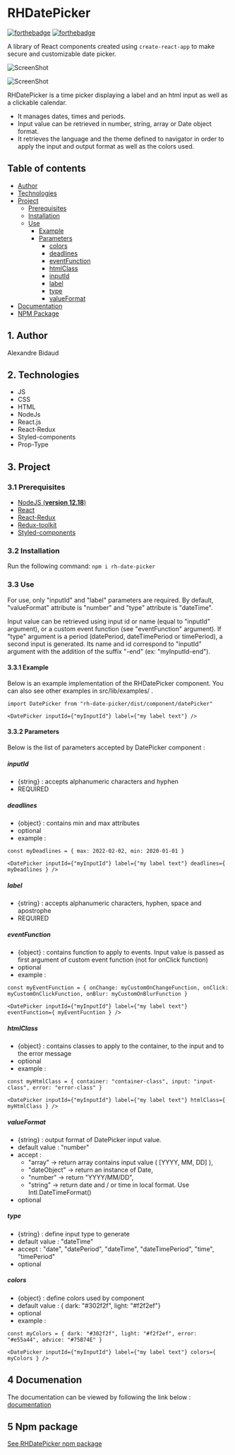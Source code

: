 # RHDatePicker 
[![forthebadge](https://alxbdo.github.io/RHDatePicker/src/img/made-with-react.svg)](https://forthebadge.com) 
[![forthebadge](https://alxbdo.github.io/RHDatePicker/src/img/use-react-redux.svg)](https://forthebadge.com)


A library of React components created using `create-react-app` to make secure and customizable date picker.

![ScreenShot](https://alxbdo.github.io/RHDatePicker/src/img/darkTheme.png)

![ScreenShot](https://alxbdo.github.io/RHDatePicker/src/img/lightTheme.png)

RHDatePicker is a time picker displaying a label and an html input as well as a clickable calendar. 
 * It manages dates, times and periods. 
 * Input value can be retrieved in number, string, array or Date object format. 
 * It retrieves the language and the theme defined to navigator in order to apply the input and output format as well as the colors used.


## Table of contents 

* [Author](#1-author)
* [Technologies](#2-technologies)
* [Project](#3-project)
    * [Prerequisites](#31-prerequisites) 
    * [Installation](#32-installation) 
    * [Use](#33-use)
        * [Example](#331-example) 
        * [Parameters](#332-parameters)
            * [colors](#colors) 
            * [deadlines](#deadlines) 
            * [eventFunction](#eventfunction)
            * [htmlClass](#htmlclass)
            * [inputId](#inputid) 
            * [label](#label) 
            * [type](#type) 
            * [valueFormat](#valueformat) 
* [Documentation](#4-documenation) 
* [NPM Package](#5-npm-package)


## 1. Author

Alexandre Bidaud


## 2. Technologies

- JS 
- CSS 
- HTML 
- NodeJs
- React.js 
- React-Redux 
- Styled-components 
- Prop-Type 


## 3. Project

### 3.1 Prerequisites

- [NodeJS (**version 12.18**)](https://nodejs.org/en/)
- [React](https://reactjs.org/) 
- [React-Redux](https://react-redux.js.org/introduction/getting-started) 
- [Redux-toolkit](https://redux-toolkit.js.org/introduction/getting-started) 
- [Styled-components](https://styled-components.com/) 


### 3.2 Installation

Run the following command:
`npm i rh-date-picker`


### 3.3 Use 

For use, only "inputId" and "label" parameters are required. By default, "valueFormat" attribute is "number" and "type" attribute is "dateTime". 

Input value can be retrieved using input id or name (equal to "inputId" argument), or a custom event function (see "eventFunction" argument). If "type" argument is a period (datePeriod, dateTimePeriod or timePeriod), a second input is generated. Its name and id correspond to "inputId" argument with the addition of the suffix "-end" (ex: "myInputId-end").


#### 3.3.1 Example 

Below is an example implementation of the RHDatePicker component. You can also see other examples in src/lib/examples/ .

`import DatePicker from "rh-date-picker/dist/component/datePicker"`

`<DatePicker inputId={"myInputId"} label={"my label text"} />`


#### 3.3.2 Parameters 

Below is the list of parameters accepted by DatePicker component : 

##### inputId 

* {string} : accepts alphanumeric characters and hyphen 
* REQUIRED 


##### deadlines 

* {object} : contains min and max attributes 
* optional 
* example : 

`const myDeadlines = { max: 2022-02-02, min: 2020-01-01 }` 

`<DatePicker inputId={"myInputId"} label={"my label text"} deadlines={ myDeadlines } />` 



##### label 

* {string} : accepts alphanumeric characters, hyphen, space and apostrophe 
* REQUIRED 


##### eventFunction

* {object} : contains function to apply to events. Input value is passed as first argument of custom event function (not for onClick function)
* optional 
* example :  

`const myEventFunction = { onChange: myCustomOnChangeFunction, onClick: myCustomOnClickFunction, onBlur: myCustomOnBlurFunction }` 

`<DatePicker inputId={"myInputId"} label={"my label text"} eventFunction={ myEventFucntion } />` 



##### htmlClass 

* {object} : contains classes to apply to the container, to the input and to the error message 
* optional 
* example :  

`const myHtmlClass = { container: "container-class", input: "input-class", error: "error-class" }` 

`<DatePicker inputId={"myInputId"} label={"my label text"} htmlClass={ myHtmlClass } />` 



##### valueFormat 

* {string} : output format of DatePicker input value.  
* default value : "number" 
* accept : 
    * "array" -> return array contains input value ( [YYYY, MM, DD] ), 
    * "dateObject" -> return an instance of Date, 
    * "number" -> return "YYYY/MM/DD", 
    * "string" -> return date and / or time in local format. Use Intl.DateTimeFormat()
* optional 



##### type 

* {string} : define input type to generate 
* default value : "dateTime" 
* accept : "date", "datePeriod", "dateTime", "dateTimePeriod", "time", "timePeriod" 
* optional 



##### colors 

* {object} : define colors used by component 
* default value : { dark: "#302f2f", light: "#f2f2ef"}
* optional 
* example : 

`const myColors = { dark: "#302f2f", light: "#f2f2ef", error: "#e55a44", advice: "#75B74E" }` 

`<DatePicker inputId={"myInputId"} label={"my label text"} colors={ myColors } />`  



## 4 Documenation

The documentation can be viewed by following the link below : [documentation](https://alxbdo.github.io/RHDatePicker/docs/index.html) 


## 5 Npm package 

[See RHDatePicker npm package](https://www.npmjs.com/package/rh-date-picker)
